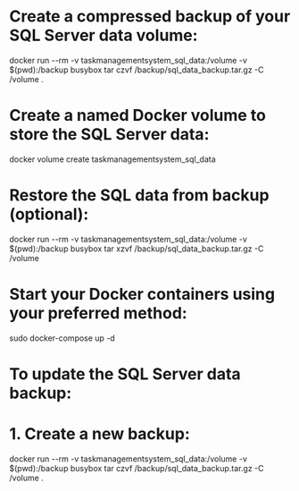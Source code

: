 # Create a compressed backup of your SQL Server data volume:
docker run --rm -v taskmanagementsystem_sql_data:/volume -v $(pwd):/backup busybox tar czvf /backup/sql_data_backup.tar.gz -C /volume .

# Create a named Docker volume to store the SQL Server data:
docker volume create taskmanagementsystem_sql_data

# Restore the SQL data from backup (optional):
docker run --rm -v taskmanagementsystem_sql_data:/volume -v $(pwd):/backup busybox tar xzvf /backup/sql_data_backup.tar.gz -C /volume

# Start your Docker containers using your preferred method:
sudo docker-compose up -d

# To update the SQL Server data backup:
# 1. Create a new backup:
docker run --rm -v taskmanagementsystem_sql_data:/volume -v $(pwd):/backup busybox tar czvf /backup/sql_data_backup.tar.gz -C /volume .
